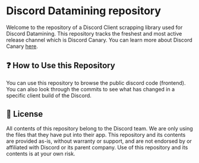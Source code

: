 # Discord Datamining repository

Welcome to the repository of a Discord Client scrapping library used for Discord Datamining. This repository tracks the freshest and most active release channel which is Discord Canary. You can learn more about Discord Canary [here](https://support.discord.com/hc/en-us/articles/360035675191-Discord-Testing-Clients).

## ❓ How to Use this Repository

You can use this repository to browse the public discord code (frontend).
You can also look through the commits to see what has changed in a specific client build of the Discord.

## 📝 License

All contents of this repository belong to the Discord team. We are only using the files that they have put into their app. This repository and its contents are provided as-is, without warranty or support, and are not endorsed by or affiliated with Discord or its parent company. Use of this repository and its contents is at your own risk.
